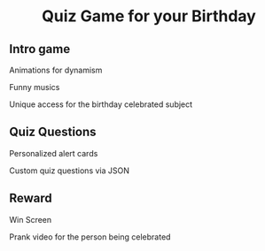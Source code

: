 <h1 align="center" id="title">Quiz Game for your Birthday</h1>

<h2>Intro game</h2>
<p id="description">Animations for dynamism</p>
<p id="description">Funny musics</p>
<p id="description">Unique access for the birthday celebrated subject</p>

<h2 id="title">Quiz Questions</h2>
<p id="description">Personalized alert cards</p>
<p id="description">Custom quiz questions via JSON</p>

<h2 id="title">Reward</h2>
<p id="description">Win Screen</p>
<p id="description">Prank video for the person being celebrated</p>
